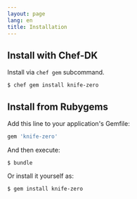 ```yaml
---
layout: page
lang: en
title: Installation
---
```


## Install with Chef-DK

Install via `chef gem` subcommand.

```
$ chef gem install knife-zero
```

## Install from Rubygems

Add this line to your application's Gemfile:

```ruby
gem 'knife-zero'
```

And then execute:

```
$ bundle
```

Or install it yourself as:

```
$ gem install knife-zero
```
